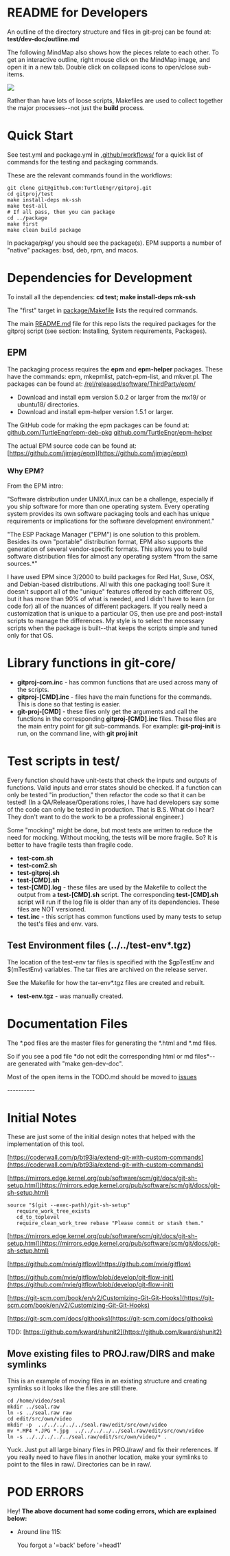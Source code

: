 # README for Developers

An outline of the directory structure and files in git-proj can be
found at: **test/dev-doc/outline.md**

The following MindMap also shows how the pieces relate to each
other. To get an interactive outline, right mouse click on the MindMap
image, and open it in a new tab. Double click on collapsed icons to
open/close sub-items.

<div>
    <a target="_blank" href="https://atlas.mindmup.com/bruceraf/git_proj_organization/index.html"><img src="https://atlas.mindmup.com/bruceraf/git_proj_organization/thumb.png"/></A>
</div>

Rather than have lots of loose scripts, Makefiles are used to collect
together the major processes--not just the **build** process.

# Quick Start

See test.yml and package.yml in
[.github/workflows/](https://github.com/TurtleEngr/gitproj/tree/develop/.github/workflows)
for a quick list of commands for the testing and packaging commands.

These are the relevant commands found in the workflows:

    git clone git@github.com:TurtleEngr/gitproj.git
    cd gitproj/test
    make install-deps mk-ssh
    make test-all
    # If all pass, then you can package
    cd ../package
    make first
    make clean build package

In package/pkg/ you should see the package(s). EPM supports a number
of "native" packages: bsd, deb, rpm, and macos.

# Dependencies for Development

To install all the dependencies: **cd test; make install-deps mk-ssh**

The "first" target in
[package/Makefile](https://github.com/TurtleEngr/gitproj/blob/develop/package/Makefile)
lists the required commands.

The main
[README.md](https://github.com/TurtleEngr/gitproj/blob/develop/README.md)
file for this repo lists the required packages for the gitproj script
(see section: Installing, System requirements, Packages).

## EPM

The packaging process requires the **epm** and **epm-helper**
packages. These have the commands: epm, mkepmlist, patch-epm-list,
and mkver.pl. The packages can be found at:
[/rel/released/software/ThirdParty/epm/](https://moria.whyayh.com/rel/released/software/ThirdParty/epm/)

- Download and install epm version 5.0.2 or larger from the mx19/ or
ubuntu18/ directories.
- Download and install epm-helper version 1.5.1 or larger.

The GitHub code for making the epm packages can be found at:
[github.com/TurtleEngr/epm-deb-pkg](https://github.com/TurtleEngr/epm-deb-pkg)
[github.com/TurtleEngr/epm-helper](https://github.com/TurtleEngr/epm-helper)

The actual EPM source code can be found at:
[https://github.com/jimjag/epm](https://github.com/jimjag/epm)

### Why EPM?

From the EPM intro:

"Software distribution under UNIX/Linux can be a challenge, especially
if you ship software for more than one operating system. Every
operating system provides its own software packaging tools and each
has unique requirements or implications for the software development
environment."

"The ESP Package Manager ("EPM") is one solution to this
problem. Besides its own "portable" distribution format, EPM also
supports the generation of several vendor-specific formats. This
allows you to build software distribution files for almost any
operating system \*from the same sources.\*"

I have used EPM since 3/2000 to build packages for Red Hat, Suse,
OSX, and Debian-based distributions. All with this one packaging tool!
Sure it doesn't support all of the "unique" features offered by each
different OS, but it has more than 90% of what is needed, and I didn't
have to learn (or code for) all of the nuances of different
packagers. If you really need a customization that is unique to a
particular OS, then use pre and post-install scripts to manage the
differences. My style is to select the necessary scripts when the package
is built--that keeps the scripts simple and tuned only for that OS.

# Library functions in git-core/

- **gitproj-com.inc** - has common functions that are used across many
of the scripts.
- **gitproj-\[CMD\].inc** - files have the main functions for the
commands. This is done so that testing is easier.
- **git-proj-\[CMD\]** - these files only get the arguments and call the
functions in the corresponding **gitproj-\[CMD\].inc** files. These files
are the main entry point for git sub-commands. For example:
**git-proj-init** is run, on the command line, with **git proj init**

# Test scripts in test/

Every function should have unit-tests that check the inputs and
outputs of functions. Valid inputs and error states should be checked.
If a function can only be tested "in production," then refactor the
code so that it can be tested! (In a QA/Release/Operations roles, I
have had developers say some of the code can only be tested in
production. That is B.S. What do I hear? They don't want to do the work
to be a professional engineer.)

Some "mocking" might be done, but most tests are written to reduce the
need for mocking. Without mocking, the tests will be more
fragile. So? It is better to have fragile tests than fragile code.

- **test-com.sh**
- **test-com2.sh**
- **test-gitproj.sh**
- **test-\[CMD\].sh**
- **test-\[CMD\].log** - these files are used by the Makefile to collect the
output from a **test-\[CMD\].sh** script. The corresponding **test-\[CMD\].sh** script will
run if the log file is older than any of its dependencies. These files are NOT versioned.
- **test.inc** - this script has common functions used by many tests to
setup the test's files and env. vars.

## Test Environment files (../../test-env\*.tgz)

The location of the test-env tar files is specified with the $gpTestEnv and $(mTestEnv) variables. The tar files are archived on the release server.

See the Makefile for how the tar-env\*.tgz files are created and
rebuilt.

- **test-env.tgz** - was manually created.

# Documentation Files

The \*.pod files are the master files for generating the \*.html and
\*.md files.

So if you see a pod file \*do not edit the corresponding html or md
files\*--are generated with "make gen-dev-doc".

Most of the open items in the TODO.md should be moved to
[issues](https://metacpan.org/pod/<https:#github.com-TurtleEngr-gitproj-issues)

\----------

# Initial Notes

These are just some of the initial design notes that helped with
the implementation of this tool.

[https://coderwall.com/p/bt93ia/extend-git-with-custom-commands](https://coderwall.com/p/bt93ia/extend-git-with-custom-commands)

[https://mirrors.edge.kernel.org/pub/software/scm/git/docs/git-sh-setup.html](https://mirrors.edge.kernel.org/pub/software/scm/git/docs/git-sh-setup.html)

    source "$(git --exec-path)/git-sh-setup"
       require_work_tree_exists
       cd_to_toplevel
       require_clean_work_tree rebase "Please commit or stash them."

[https://mirrors.edge.kernel.org/pub/software/scm/git/docs/git-sh-setup.html](https://mirrors.edge.kernel.org/pub/software/scm/git/docs/git-sh-setup.html)

[https://github.com/nvie/gitflow](https://github.com/nvie/gitflow)

[https://github.com/nvie/gitflow/blob/develop/git-flow-init](https://github.com/nvie/gitflow/blob/develop/git-flow-init)

[https://git-scm.com/book/en/v2/Customizing-Git-Git-Hooks](https://git-scm.com/book/en/v2/Customizing-Git-Git-Hooks)

[https://git-scm.com/docs/githooks](https://git-scm.com/docs/githooks)

TDD: [https://github.com/kward/shunit2](https://github.com/kward/shunit2)

## Move existing files to PROJ.raw/DIRS and make symlinks

This is an example of moving files in an existing structure and
creating symlinks so it looks like the files are still there.

    cd /home/video/seal
    mkdir ../seal.raw
    ln -s ../seal.raw raw
    cd edit/src/own/video
    mkdir -p  ../../../../../seal.raw/edit/src/own/video
    mv *.MP4 *.JPG *.jpg  ../../../../../seal.raw/edit/src/own/video
    ln -s ../../../../../seal.raw/edit/src/own/video/* .

Yuck. Just put all large binary files in PROJ/raw/ and fix their
references. If you really need to have files in another location, make your symlinks to point to the files in raw/. Directories can be in raw/.

# POD ERRORS

Hey! **The above document had some coding errors, which are explained below:**

- Around line 115:

    You forgot a '=back' before '=head1'

